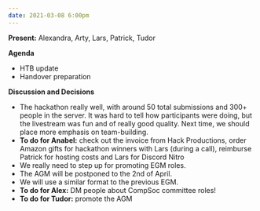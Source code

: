 ```yaml
---
date: 2021-03-08 6:00pm
---
```


**Present:** Alexandra, Arty, Lars, Patrick, Tudor

**Agenda**
* HTB update
* Handover preparation

**Discussion and Decisions**
* The hackathon really well, with around 50 total submissions and 300+ people in the server. It was hard to tell how participants were doing, but the livestream was fun and of really good quality. Next time, we should place more emphasis on team-building. 
* **To do for Anabel:** check out the invoice from Hack Productions, order Amazon gifts for hackathon winners with Lars (during a call), reimburse Patrick for hosting costs and Lars for Discord Nitro
* We really need to step up for promoting EGM roles. 
* The AGM will be postponed to the 2nd of April.
* We will use a similar format to the previous EGM.
* **To do for Alex:** DM people about CompSoc committee roles!
* **To do for Tudor:** promote the AGM
